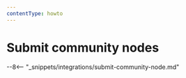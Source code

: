 ```yaml
---
contentType: howto
---
```


# Submit community nodes

--8<-- "_snippets/integrations/submit-community-node.md"

